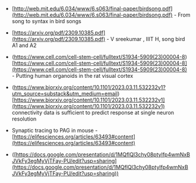 

- [http://web.mit.edu/6.034/www/6.s063/final-paper/birdsong.pdf](http://web.mit.edu/6.034/www/6.s063/final-paper/birdsong.pdf) - From song to syntax in bird songs

- [https://arxiv.org/pdf/2309.10385.pdf](https://arxiv.org/pdf/2309.10385.pdf) - V sreekumar , IIIT H, song bird A1 and A2

- (https://www.cell.com/cell-stem-cell/fulltext/S1934-5909(23)00004-8)[https://www.cell.com/cell-stem-cell/fulltext/S1934-5909(23)00004-8](https://www.cell.com/cell-stem-cell/fulltext/S1934-5909(23)00004-8) - Putting human organoids in the rat visual cortex

- (https://www.biorxiv.org/content/10.1101/2023.03.11.532232v1?utm_source=substack&utm_medium=email)[https://www.biorxiv.org/content/10.1101/2023.03.11.532232v1](https://www.biorxiv.org/content/10.1101/2023.03.11.532232v1) connectivity data is sufficient to predict response at single neuron resolution

- Synaptic tracing to PAG in mouse - [https://elifesciences.org/articles/63493#content](https://elifesciences.org/articles/63493#content)

- ([https://docs.google.com/presentation/d/1MQflQl3chy08ptylfp4wmNxBJVkFy3egMyVjTFay-PU/edit?usp=sharing](https://docs.google.com/presentation/d/1MQflQl3chy08ptylfp4wmNxBJVkFy3egMyVjTFay-PU/edit?usp=sharing))

